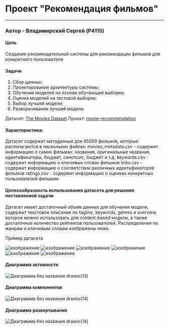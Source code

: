 # Проект "Рекомендация фильмов"
-----
### Автор - Владимирский Сергей (P4115)

#### Цель
Создание рекомендательной системы для рекомендации фильмов для конкретного пользователя

#### Задачи
1. Сбор данных;
2. Проектирование архитектуры системы;
3. Обучение моделей на основе обучающей выборки;
4. Оценка моделей на тестовой выборке;
5. Выбор лучшей модели;
6. Разворачивание лучшей модели.

Датасет: [The Movies Dataset](https://www.kaggle.com/datasets/rounakbanik/the-movies-dataset)
Проект: [movie-recommendation](https://github.com/hotstreams/movie-recommendation)

#### Характеристика:

Датасет содержит метаданные для 45000 фильмов, которые располагаются в нескольких файлах.
movies_metadata.csv - содержит информацию о самих фильмах: названия, оригинальные названия, идентификаторы, бюджет, синопсис, бюджет и т.д.
keywords.csv - содержит информацию о ключевых словах фильмов
links.csv - содержит информацию о соответствии различных идентификаторов фильмов
ratings.csv - содержит информацию о оценках конкретных пользователей фильмам

#### Целесообразность использования датасета для решения поставленной задачи
Датасет имеет достаточный объем данных для обучения модели, содержит текстовое описание по tagline, keywords, genres и overview, которое можно использовать для content-based модели, а также достаточное количество рейтингов пользователей.
Распределения по жанрам и ключевым словам изображены ниже. 


Пример датасета

![изображение](images/info.png)
![изображение](images/genres.png)
![изображение](images/keywords.png)
![изображение](images/corr.png)
![изображение](images/cor2.png)
![изображение](images/nan.png)

#### Диаграмма активности

![Диаграмма без названия drawio(13)](images/activity.png)

#### Диаграмма компонентов

![Диаграмма без названия drawio(14)](images/component.png)

#### Диаграмма развертывания

![Диаграмма без названия drawio(14)](images/deployment.png)
